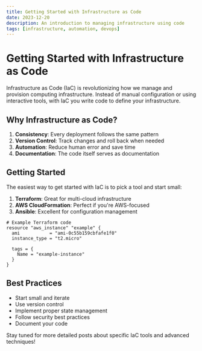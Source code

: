 ```yaml
---
title: Getting Started with Infrastructure as Code
date: 2023-12-20
description: An introduction to managing infrastructure using code
tags: [infrastructure, automation, devops]
---
```


# Getting Started with Infrastructure as Code

Infrastructure as Code (IaC) is revolutionizing how we manage and provision computing infrastructure. Instead of manual configuration or using interactive tools, with IaC you write code to define your infrastructure.

## Why Infrastructure as Code?

1. **Consistency**: Every deployment follows the same pattern
2. **Version Control**: Track changes and roll back when needed
3. **Automation**: Reduce human error and save time
4. **Documentation**: The code itself serves as documentation

## Getting Started

The easiest way to get started with IaC is to pick a tool and start small:

1. **Terraform**: Great for multi-cloud infrastructure
2. **AWS CloudFormation**: Perfect if you're AWS-focused
3. **Ansible**: Excellent for configuration management

```hcl
# Example Terraform code
resource "aws_instance" "example" {
  ami           = "ami-0c55b159cbfafe1f0"
  instance_type = "t2.micro"
  
  tags = {
    Name = "example-instance"
  }
}
```

## Best Practices

- Start small and iterate
- Use version control
- Implement proper state management
- Follow security best practices
- Document your code

Stay tuned for more detailed posts about specific IaC tools and advanced techniques!
